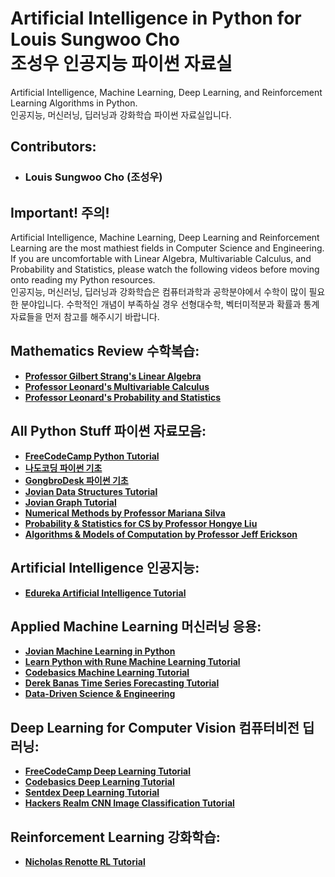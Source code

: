 # Artificial Intelligence in Python for Louis Sungwoo Cho <br/> 조성우 인공지능 파이썬 자료실

Artificial Intelligence, Machine Learning, Deep Learning, and Reinforcement Learning Algorithms in Python.</br>
인공지능, 머신러닝, 딥러닝과 강화학습 파이썬 자료실입니다. 

## Contributors:
- ### Louis Sungwoo Cho (조성우)

## Important! 주의!
Artificial Intelligence, Machine Learning, Deep Learning and Reinforcement Learning are the most mathiest fields in Computer Science and Engineering. If you are uncomfortable with Linear Algebra, Multivariable Calculus, and Probability and Statistics, please watch the following videos before moving onto reading my Python resources. </br>
인공지능, 머신러닝, 딥러닝과 강화학습은 컴퓨터과학과 공학분야에서 수학이 많이 필요한 분야입니다. 수학적인 개념이 부족하실 경우 선형대수학, 벡터미적분과 확률과 통계 자료들을 먼저 참고를 해주시기 바랍니다.

## Mathematics Review 수학복습:
- **[Professor Gilbert Strang's Linear Algebra](https://youtube.com/playlist?list=PL49CF3715CB9EF31D)**
- **[Professor Leonard's Multivariable Calculus](https://youtube.com/playlist?list=PLDesaqWTN6ESk16YRmzuJ8f6-rnuy0Ry7)**
- **[Professor Leonard's Probability and Statistics](https://youtube.com/playlist?list=PL5102DFDC6790F3D0)**

## All Python Stuff 파이썬 자료모음: 
 - **[FreeCodeCamp Python Tutorial](https://www.youtube.com/watch?v=Ej_02ICOIgs)**
 - **[나도코딩 파이썬 기초](https://www.youtube.com/watch?v=kWiCuklohdY)**
 - **[GongbroDesk 파이썬 기초](https://www.youtube.com/watch?v=8_VWnRvbGPs)**
 - **[Jovian Data Structures Tutorial](https://youtu.be/pkYVOmU3MgA)**
 - **[Jovian Graph Tutorial](https://www.youtube.com/watch?v=SmOrBW22R2k&list=PLyMom0n-MBrqFwguQhbCu0Anlxoel08dr&index=5)**
 - **[Numerical Methods by Professor Mariana Silva](https://courses.grainger.illinois.edu/cs357/sp2022/pages/resources.html)**
 - **[Probability & Statistics for CS by Professor Hongye Liu](https://courses.grainger.illinois.edu/cs361/fa2021/index.html)**
 - **[Algorithms & Models of Computation by Professor Jeff Erickson](https://courses.engr.illinois.edu/cs374/fa2019/A/schedule.html)**
 
## Artificial Intelligence 인공지능: 
 - **[Edureka Artificial Intelligence Tutorial](https://www.youtube.com/watch?v=JMUxmLyrhSk)**
   
## Applied Machine Learning 머신러닝 응용: 
 - **[Jovian Machine Learning in Python](https://youtube.com/playlist?list=PLyMom0n-MBrq-KvGy4TSEa3PQnZ03OoM6)**
 - **[Learn Python with Rune Machine Learning Tutorial](https://youtube.com/playlist?list=PLvMRWNpDTNwQZkB840U2d9JFXcA8spGMF)**
 - **[Codebasics Machine Learning Tutorial](https://youtube.com/playlist?list=PLeo1K3hjS3uvCeTYTeyfe0-rN5r8zn9rw)**
 - **[Derek Banas Time Series Forecasting Tutorial](https://www.youtube.com/watch?v=_4cpUXTUoXk&t=595s)**
 - **[Data-Driven Science & Engineering](https://youtube.com/playlist?list=PLMrJAkhIeNNRpsRhXTMt8uJdIGz9-X_1-)**

## Deep Learning for Computer Vision 컴퓨터비전 딥러닝: 
 - **[FreeCodeCamp Deep Learning Tutorial](https://www.youtube.com/watch?v=tPYj3fFJGjk&t=12s)**
 - **[Codebasics Deep Learning Tutorial](https://youtube.com/playlist?list=PLeo1K3hjS3uu7CxAacxVndI4bE_o3BDtO)**
 - **[Sentdex Deep Learning Tutorial](https://youtube.com/playlist?list=PLQVvvaa0QuDfhTox0AjmQ6tvTgMBZBEXN)**
 - **[Hackers Realm CNN Image Classification Tutorial](https://www.youtube.com/watch?v=ENXr1foShrA)**
## Reinforcement Learning 강화학습: 
 - **[Nicholas Renotte RL Tutorial](https://www.youtube.com/watch?v=Mut_u40Sqz4&t=3606s)**
